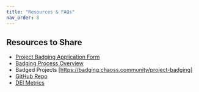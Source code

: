 ```yaml
---
title: "Resources & FAQs"
nav_order: 8
---
```


## Resources to Share
- [Project Badging Application Form](https://badging.chaoss.community/badge)  
- [Badging Process Overview](https://badging.chaoss.community/project-badging)  
- Badged Projects [https://badging.chaoss.community/project-badging]  
- [GitHub Repo]()  
- [DEI Metrics](https://github.com/chaoss/wg-dei/blob/main/DEI.md)

